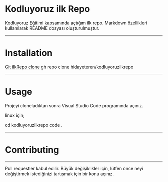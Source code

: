 # Kodluyoruz ilk Repo

Kodluyoruz Eğitimi kapsamında açtığım ilk repo. Markdown özellikleri kullanılarak README dosyası oluşturulmuştur.

***
# Installation

[Git ilkRepo clone](hidayeteren/kodluyoruzilkrepo) 
gh repo clone hidayeteren/kodluyoruzilkrepo
***
# Usage

Projeyi cloneladıktan sonra Visual Studio Code programında açınız.

linux için;

cd kodluyoruzilkrepo
code .
***
# Contributing
***
Pull requestler kabul edilir. Büyük değişiklikler için, lütfen önce neyi değiştirmek istediğinizi tartışmak için bir konu açınız.
